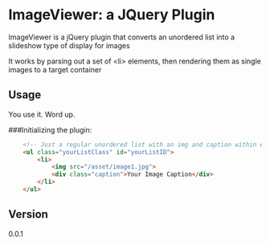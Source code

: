 ImageViewer: a JQuery Plugin
===========

ImageViewer is a jQuery plugin that converts an unordered list into a slideshow type of display for images

It works by parsing out a set of &lt;li&gt; elements, then rendering them as single images to a target container
	
## Usage
You use it. Word up.


###Initializing the plugin:

```html
	<!-- Just a regular unordered list with an img and caption within each li -->
	<ul class="yourListClass" id="yourListID">
		<li>
			<img src="/asset/image1.jpg">
			<div class="caption">Your Image Caption</div>
		</li>
	</ul>
```

## Version
0.0.1